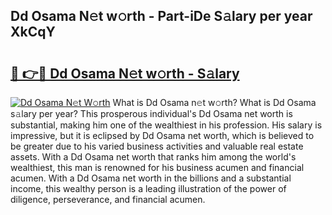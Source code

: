 ## Dd Osama N𝚎t w𝚘rth - Part-iDe S𝚊lary per year XkCqY

# <h2><a href="http://gc1xeov.nevu.top/?p=Dd+Osama">🔗 👉🔴 Dd Osama N𝚎t w𝚘rth - S𝚊lary</a></h2>

[![Dd Osama N𝚎t W𝚘rth](https://i.imgur.com/Oavwk0R.jpeg)](http://gc1xeov.nevu.top/?p=Dd+Osama)
What is Dd Osama n𝚎t w𝚘rth? What is Dd Osama s𝚊lary per year?
This prosperous individual's Dd Osama net worth is substantial, making him one of the wealthiest in his profession. His salary is impressive, but it is eclipsed by Dd Osama net worth, which is believed to be greater due to his varied business activities and valuable real estate assets. With a Dd Osama net worth that ranks him among the world's wealthiest, this man is renowned for his business acumen and financial acumen. With a Dd Osama net worth in the billions and a substantial income, this wealthy person is a leading illustration of the power of diligence, perseverance, and financial acumen.

